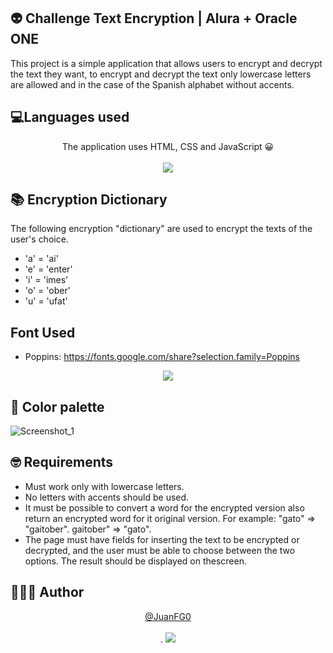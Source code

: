 ## 👽 Challenge Text Encryption | Alura + Oracle ONE
This project is a simple application that allows users to encrypt and decrypt the text they want, to encrypt and decrypt the text only lowercase letters are allowed and in the case of the Spanish alphabet without accents.
## 💻Languages used
<p  align="center"> The application uses HTML, CSS and JavaScript 😀<br><br> <img src="https://github.com/JuanFG0/Text-Encryption/assets/133284703/0887e2ce-6c88-479e-8f34-c5096e39f17d">  </p>  

## 📚 Encryption Dictionary

  The following encryption "dictionary" are used to encrypt the texts of the user's choice.
 - 'a' = 'ai'
 - 'e' = 'enter'   
 - 'i' = 'imes'  
 - 'o' = 'ober'   
 - 'u' = 'ufat'
## Font Used
 - Poppins: https://fonts.google.com/share?selection.family=Poppins
 <p  align="center"> <img src="https://github.com/JuanFG0/Text-Encryption/assets/133284703/26939a55-ed81-418c-9753-6f85be0d45aa">  </p>  
 
## 🎨 Color palette
![Screenshot_1](https://github.com/JuanFG0/Text-Encryption/assets/133284703/362b0564-5f1a-43ab-be42-57c77fdb86ab)

## 🤓 Requirements

 - Must work only with lowercase letters.
 - No letters with accents should be used. 
 - It must be possible to convert a word for the encrypted version also return an encrypted word for it original version. For example: "gato" => "gaitober". gaitober" => "gato".
 - The page must have fields for inserting the text to be encrypted or decrypted, and the user must be able to choose between the two options. The result should be displayed on thescreen.
## 🕵🏻‍♂️ Author
<p  align="center">
  <a href="https://github.com/JuanFG0">@JuanFG0</a>
<br><br>. <img src="https://github.com/JuanFG0/Text-Encryption/assets/133284703/ea7256f2-7cbe-48af-96f5-22d2465503f0">  </p>  



